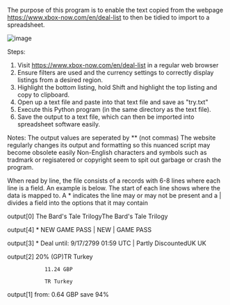 The purpose of this program is to enable the text copied from the webpage https://www.xbox-now.com/en/deal-list to then be tidied to import to a spreadsheet.

![image](https://github.com/RetroJimmyX/xbox-now-converter/assets/51858595/346a6e5a-c0e0-460a-99c8-26d88d4c96b3)

Steps:
1. Visit https://www.xbox-now.com/en/deal-list in a regular web browser
2. Ensure filters are used and the currency settings to correctly display listings from a desired region.
3. Highlight the bottom listing, hold Shift and highlight the top listing and copy to clipboard.
4. Open up a text file and paste into that text file and save as "try.txt"
5. Execute this Python program (in the same directory as the text file).
6. Save the output to a text file, which can then be imported into spreadsheet software easily.

Notes:
The output values are seperated by ** (not commas)
The website regularly changes its output and formatting so this nuanced script may become obsolete easily
Non-English characters and symbols such as tradmark or regisatered or copyright seem to spit out garbage or crash the program.

When read by line, the file consists of a records with 6-8 lines where each line is a field. An example is below.
The start of each line shows where the data is mapped to.
A * indicates the line may or may not be present and a | divides a field into the options that it may contain

output[0]       The Bard's Tale TrilogyThe Bard's Tale Trilogy

output[4]     * NEW GAME PASS | NEW | GAME PASS

output[3]     * Deal until: 9/17/2799 01:59 UTC | Partly DiscountedUK UK

output[2]       20% (GP)TR Turkey

                11.24 GBP
                
                TR Turkey
                
output[1]       from: 0.64 GBP
                save 94%

